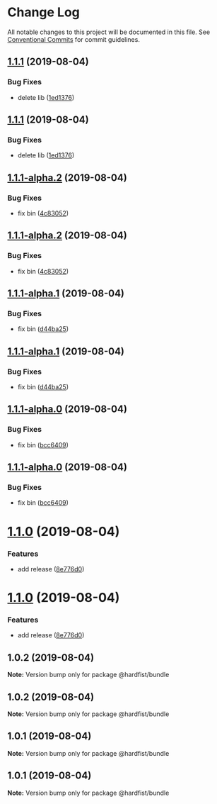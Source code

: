 # Change Log

All notable changes to this project will be documented in this file.
See [Conventional Commits](https://conventionalcommits.org) for commit guidelines.

## [1.1.1](https://github.com/monorepo-lab/bundle/compare/v1.1.1-alpha.2...v1.1.1) (2019-08-04)


### Bug Fixes

* delete lib ([1ed1376](https://github.com/monorepo-lab/bundle/commit/1ed1376))





## [1.1.1](https://github.com/monorepo-lab/bundle/compare/v1.1.1-alpha.2...v1.1.1) (2019-08-04)


### Bug Fixes

* delete lib ([1ed1376](https://github.com/monorepo-lab/bundle/commit/1ed1376))





## [1.1.1-alpha.2](https://github.com/monorepo-lab/bundle/compare/v1.1.1-alpha.1...v1.1.1-alpha.2) (2019-08-04)


### Bug Fixes

* fix bin ([4c83052](https://github.com/monorepo-lab/bundle/commit/4c83052))





## [1.1.1-alpha.2](https://github.com/monorepo-lab/bundle/compare/v1.1.1-alpha.1...v1.1.1-alpha.2) (2019-08-04)


### Bug Fixes

* fix bin ([4c83052](https://github.com/monorepo-lab/bundle/commit/4c83052))





## [1.1.1-alpha.1](https://github.com/monorepo-lab/bundle/compare/v1.1.1-alpha.0...v1.1.1-alpha.1) (2019-08-04)


### Bug Fixes

* fix bin ([d44ba25](https://github.com/monorepo-lab/bundle/commit/d44ba25))





## [1.1.1-alpha.1](https://github.com/monorepo-lab/bundle/compare/v1.1.1-alpha.0...v1.1.1-alpha.1) (2019-08-04)


### Bug Fixes

* fix bin ([d44ba25](https://github.com/monorepo-lab/bundle/commit/d44ba25))





## [1.1.1-alpha.0](https://github.com/monorepo-lab/bundle/compare/v1.1.0...v1.1.1-alpha.0) (2019-08-04)


### Bug Fixes

* fix bin ([bcc6409](https://github.com/monorepo-lab/bundle/commit/bcc6409))





## [1.1.1-alpha.0](https://github.com/monorepo-lab/bundle/compare/v1.1.0...v1.1.1-alpha.0) (2019-08-04)


### Bug Fixes

* fix bin ([bcc6409](https://github.com/monorepo-lab/bundle/commit/bcc6409))





# [1.1.0](https://github.com/monorepo-lab/bundle/compare/v1.0.2...v1.1.0) (2019-08-04)


### Features

* add release ([8e776d0](https://github.com/monorepo-lab/bundle/commit/8e776d0))





# [1.1.0](https://github.com/monorepo-lab/bundle/compare/v1.0.2...v1.1.0) (2019-08-04)


### Features

* add release ([8e776d0](https://github.com/monorepo-lab/bundle/commit/8e776d0))





## 1.0.2 (2019-08-04)

**Note:** Version bump only for package @hardfist/bundle





## 1.0.2 (2019-08-04)

**Note:** Version bump only for package @hardfist/bundle





## 1.0.1 (2019-08-04)

**Note:** Version bump only for package @hardfist/bundle





## 1.0.1 (2019-08-04)

**Note:** Version bump only for package @hardfist/bundle
